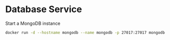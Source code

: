 # Database Service

Start a MongoDB instance
```sh
docker run -d --hostname mongodb --name mongodb -p 27017:27017 mongodb:4.2
```
